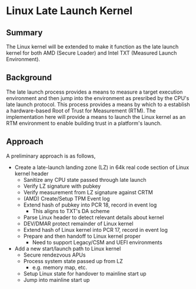# Linux Late Launch Kernel

## Summary

The Linux kernel will be extended to make it function as the late launch kernel
for both AMD (Secure Loader) and Intel TXT (Measured Launch Environment).

## Background

The late launch process provides a means to measure a target execution
environment and then jump into the environment as presribed by the CPU's late
launch protocol. This process provides a means by which to a establish a
hardware-based Root of Trust for Measurement (RTM). The implementation here
will provide a means to launch the Linux kernel as an RTM environment to enable
building trust in a platform's launch.

## Approach

A preliminary approach is as follows,
* Create a late-launch landing zone (LZ) in 64k real code section of Linux
   kernel header
    - Sanitize any CPU state passed through late launch
    - Verify LZ signature with pubkey
    - Verify measurement from LZ signature against CRTM
    - (AMD) Create/Setup TPM Event log
    - Extend hash of pubkey into PCR 18, record in event log
        * This aligns to TXT's DA scheme
    - Parse Linux header to detect relevant details about kernel
    - DEV/DMAR protect remainder of Linux kernel
    - Extend hash of Linux kernel into PCR 17, record in event log
    - Prepare and then handoff to Linux kernel proper
        * Need to support Legacy/CSM and UEFI environments
* Add a new start/launch path to Linux kernel
    - Secure rendezvous APUs
    - Process system state passed up from LZ
        * e.g. memory map, etc.
    - Setup Linux state for handover to mainline start up
    - Jump into mainline start up
